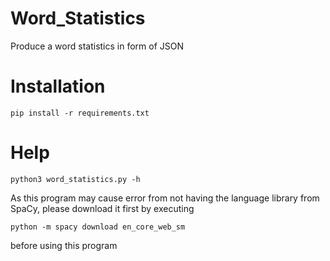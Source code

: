 # Word_Statistics

Produce a word statistics in form of JSON

# Installation

```pip install -r requirements.txt```

# Help

```
python3 word_statistics.py -h
```

As this program may cause error from not having the language library from SpaCy, please download it first by executing
``` 
python -m spacy download en_core_web_sm
```
before using this program
